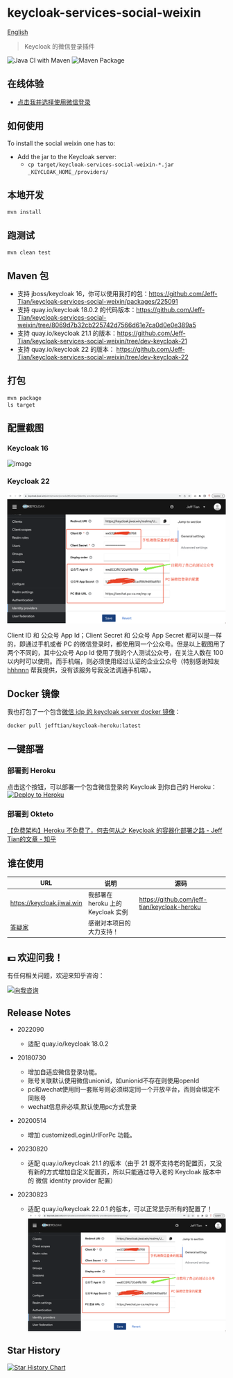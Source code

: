 # keycloak-services-social-weixin

[English](README_en-US.md)

> Keycloak 的微信登录插件

![Java CI with Maven](https://github.com/Jeff-Tian/keycloak-services-social-weixin/workflows/Java%20CI%20with%20Maven/badge.svg)
![Maven Package](https://github.com/Jeff-Tian/keycloak-services-social-weixin/workflows/Maven%20Package/badge.svg)

## 在线体验

- [点击我并选择使用微信登录](https://keycloak.jiwai.win/auth/realms/UniHeart/protocol/openid-connect/auth?response_type=code&redirect_uri=http%3A%2F%2Fsso.jiwai.win%2Fkeycloak%2Flogin&client_id=UniHeart-Client-Local-3000)

## 如何使用

To install the social weixin one has to:

* Add the jar to the Keycloak server:
    * `cp target/keycloak-services-social-weixin-*.jar _KEYCLOAK_HOME_/providers/`

## 本地开发

```shell script
mvn install
```

## 跑测试

```shell script
mvn clean test
```

## Maven 包

- 支持 jboss/keycloak 16，你可以使用我打的包：https://github.com/Jeff-Tian/keycloak-services-social-weixin/packages/225091
- 支持 quay.io/keycloak 18.0.2 的代码版本：https://github.com/Jeff-Tian/keycloak-services-social-weixin/tree/8069d7b32cb225742d7566d61e7ca0d0e0e389a5
- 支持 quay.io/keycloak 21.1 的版本：https://github.com/Jeff-Tian/keycloak-services-social-weixin/tree/dev-keycloak-21
- 支持 quay.io/keycloak 22 的版本： https://github.com/Jeff-Tian/keycloak-services-social-weixin/tree/dev-keycloak-22

## 打包

```shell
mvn package
ls target
```

## 配置截图

### Keycloak 16

![image](https://user-images.githubusercontent.com/3367820/82117152-fdfd0300-97a0-11ea-8e10-02c9d9838a0a.png)

### Keycloak 22

![](./assets/config.png)

Client ID 和 公众号 App Id；Client Secret 和 公众号 App Secret 都可以是一样的，即通过手机或者 PC 的微信登录时，都使用同一个公众号。但是以上截图用了两个不同的，其中公众号 App Id 使用了我的个人测试公众号，在关注人数在 100 以内时可以使用。而手机端，则必须使用经过认证的企业公众号（特别感谢知友 [hhhnnn](https://www.zhihu.com/people/hhhnnn-78) 帮我提供，没有该服务号我没法调通手机端）。

## Docker 镜像

我也打包了一个包含[微信 idp 的 keycloak server docker 镜像](https://hub.docker.com/repository/docker/jefftian/keycloak-heroku)：

```shell script
docker pull jefftian/keycloak-heroku:latest
```

## 一键部署

### 部署到 Heroku

点击这个按钮，可以部署一个包含微信登录的 Keycloak 到你自己的 Heroku：
[![Deploy to Heroku](https://www.herokucdn.com/deploy/button.svg)](https://dashboard.heroku.com/new?button-url=https%3A%2F%2Fgithub.com%2FJeff-Tian%2Fkeycloak-heroku&template=https%3A%2F%2Fgithub.com%2FJeff-Tian%2Fkeycloak-heroku)

### 部署到 Okteto

[【免费架构】Heroku 不免费了，何去何从之 Keycloak 的容器化部署之路 - Jeff Tian的文章 - 知乎](https://zhuanlan.zhihu.com/p/611823061)

## 谁在使用

| URL                                                                                                                                                                                                    | 说明                         | 源码                                           |
|--------------------------------------------------------------------------------------------------------------------------------------------------------------------------------------------------------|----------------------------|----------------------------------------------|
| https://keycloak.jiwai.win                                                                                                                                                                             | 我部署在 heroku 上的 Keycloak 实例 | https://github.com/jeff-tian/keycloak-heroku |
| [答疑家](https://auth.da-yi-jia.com/realms/DaYiJia/protocol/openid-connect/auth?response_type=code&client_id=business-web-app&redirect_uri=https%3A%2F%2Fapp.da-yi-jia.com%2Flogin_callback&scope=openid) | 感谢对本项目的大力支持！               |

## 💵 欢迎问我！

有任何相关问题，欢迎来知乎咨询：

<a href="https://www.zhihu.com/consult/people/1073548674713423872" target="blank"><img src="https://first-go-vercel.vercel.app/api/dynamicimage" alt="向我咨询"/></a>

## Release Notes

* 2022090
    - 适配 quay.io/keycloak 18.0.2

* 20180730
    - 增加自适应微信登录功能。
    - 账号关联默认使用微信unionid，如unionid不存在则使用openId
    - pc和wechat使用同一套账号则必须绑定同一个开放平台，否则会绑定不同账号
    - wechat信息非必填,默认使用pc方式登录

* 20200514
    - 增加 customizedLoginUrlForPc 功能。

* 20230820
    - 适配 quay.io/keycloak 21.1 的版本（由于 21 既不支持老的配置页，又没有新的方式增加自定义配置页，所以只能通过导入老的 Keycloak 版本中的 微信 identity provider 配置）

* 20230823
    - 适配 quay.io/keycloak 22.0.1 的版本，可以正常显示所有的配置了！![](./assets/config.png)

## Star History

[![Star History Chart](https://api.star-history.com/svg?repos=Jeff-Tian/keycloak-services-social-weixin&type=Date)](https://star-history.com/#Jeff-Tian/keycloak-services-social-weixin&Date)

